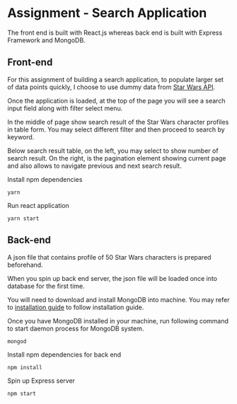 # Assignment - Search Application

The front end is built with React.js whereas back end is built with Express
Framework and MongoDB.

## Front-end

For this assignment of building a search application, to populate larger set of
data points quickly, I choose to use dummy data from
[Star Wars API](https://swapi.dev).

Once the application is loaded, at the top of the page you will see a search
input field along with filter select menu.

In the middle of page show search result of the Star Wars character profiles in
table form. You may select different filter and then proceed to search by
keyword.

Below search result table, on the left, you may select to show number of search
result. On the right, is the pagination element showing current page and also
allows to navigate previous and next search result.

Install npm dependencies

```
yarn
```

Run react application

```
yarn start
```

## Back-end

A json file that contains profile of 50 Star Wars characters is prepared
beforehand.

When you spin up back end server, the json file will be loaded once into
database for the first time.

You will need to download and install MongoDB into machine. You may refer to
[installation guide](https://docs.mongodb.com/manual/installation/#mongodb-community-edition-installation-tutorials)
to follow installation guide.

Once you have MongoDB installed in your machine, run following command to start
daemon process for MongoDB system.

```
mongod
```

Install npm dependencies for back end

```
npm install
```

Spin up Express server

```
npm start
```
